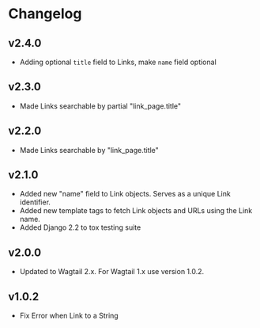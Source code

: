 # Changelog

## v2.4.0

- Adding optional `title` field to Links, make `name` field optional

## v2.3.0

- Made Links searchable by partial "link_page.title"

## v2.2.0

- Made Links searchable by "link_page.title"

## v2.1.0

- Added new "name" field to Link objects. Serves as a unique Link identifier.
- Added new template tags to fetch Link objects and URLs using the Link name.
- Added Django 2.2 to tox testing suite


## v2.0.0

- Updated to Wagtail 2.x. For Wagtail 1.x use version 1.0.2.


## v1.0.2

- Fix Error when Link to a String
